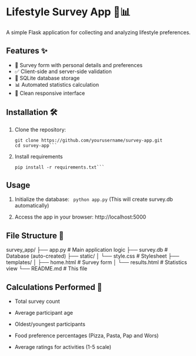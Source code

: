 # Lifestyle Survey App 🍕📊

A simple Flask application for collecting and analyzing lifestyle preferences.

## Features ✨
- 📝 Survey form with personal details and preferences
- ✅ Client-side and server-side validation
- 💾 SQLite database storage
- 📊 Automated statistics calculation
- 🎨 Clean responsive interface

## Installation 🛠️
1. Clone the repository:
   ```
   git clone https://github.com/yourusername/survey-app.git
   cd survey-app```

2. Install requirements
    ```
    pip install -r requirements.txt```

## Usage
1. Initialize the database:
``` python app.py```
(This will create survey.db automatically)

2. Access the app in your browser:
http://localhost:5000

## File Structure 📂
survey_app/
├── app.py             # Main application logic
├── survey.db          # Database (auto-created)
├── static/
│   └── style.css      # Stylesheet
├── templates/
│   ├── home.html      # Survey form
│   └── results.html   # Statistics view
└── README.md          # This file

## Calculations Performed 🧮
- Total survey count

- Average participant age

- Oldest/youngest participants

- Food preference percentages (Pizza, Pasta, Pap and Wors)

- Average ratings for activities (1-5 scale)